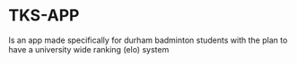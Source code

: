 # TKS-APP
Is an app made specifically for durham badminton students with the plan to have a university wide ranking (elo) system
